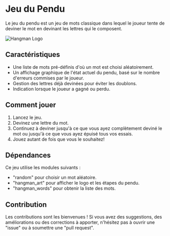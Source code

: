 # Jeu du Pendu

Le jeu du pendu est un jeu de mots classique dans lequel le joueur tente de deviner le mot en devinant les lettres qui le composent.

![Hangman Logo](path_to_your_logo_image)

## Caractéristiques

- Une liste de mots pré-définis d'où un mot est choisi aléatoirement.
- Un affichage graphique de l'état actuel du pendu, basé sur le nombre d'erreurs commises par le joueur.
- Gestion des lettres déjà devinées pour éviter les doublons.
- Indication lorsque le joueur a gagné ou perdu.

## Comment jouer

1. Lancez le jeu.
2. Devinez une lettre du mot.
3. Continuez à deviner jusqu'à ce que vous ayez complètement deviné le mot ou jusqu'à ce que vous ayez épuisé tous vos essais.
4. Jouez autant de fois que vous le souhaitez!

## Dépendances

Ce jeu utilise les modules suivants :

- "random" pour choisir un mot aléatoire.
- "hangman_art" pour afficher le logo et les étapes du pendu.
- "hangman_words" pour obtenir la liste des mots.

## Contribution

Les contributions sont les bienvenues ! Si vous avez des suggestions, des améliorations ou des corrections à apporter, n'hésitez pas à ouvrir une "issue" ou à soumettre une "pull request".
